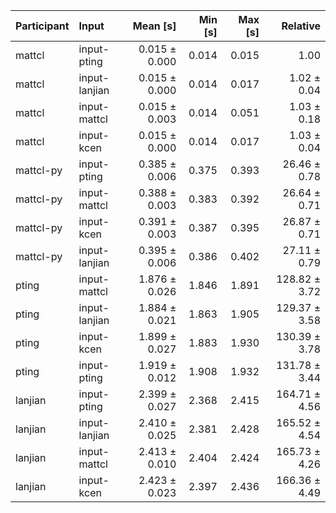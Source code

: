 | Participant | Input | Mean [s] | Min [s] | Max [s] | Relative |
|:---|:---|---:|---:|---:|---:|
| mattcl | input-pting | 0.015 ± 0.000 | 0.014 | 0.015 | 1.00 |
| mattcl | input-lanjian | 0.015 ± 0.000 | 0.014 | 0.017 | 1.02 ± 0.04 |
| mattcl | input-mattcl | 0.015 ± 0.003 | 0.014 | 0.051 | 1.03 ± 0.18 |
| mattcl | input-kcen | 0.015 ± 0.000 | 0.014 | 0.017 | 1.03 ± 0.04 |
| mattcl-py | input-pting | 0.385 ± 0.006 | 0.375 | 0.393 | 26.46 ± 0.78 |
| mattcl-py | input-mattcl | 0.388 ± 0.003 | 0.383 | 0.392 | 26.64 ± 0.71 |
| mattcl-py | input-kcen | 0.391 ± 0.003 | 0.387 | 0.395 | 26.87 ± 0.71 |
| mattcl-py | input-lanjian | 0.395 ± 0.006 | 0.386 | 0.402 | 27.11 ± 0.79 |
| pting | input-mattcl | 1.876 ± 0.026 | 1.846 | 1.891 | 128.82 ± 3.72 |
| pting | input-lanjian | 1.884 ± 0.021 | 1.863 | 1.905 | 129.37 ± 3.58 |
| pting | input-kcen | 1.899 ± 0.027 | 1.883 | 1.930 | 130.39 ± 3.78 |
| pting | input-pting | 1.919 ± 0.012 | 1.908 | 1.932 | 131.78 ± 3.44 |
| lanjian | input-pting | 2.399 ± 0.027 | 2.368 | 2.415 | 164.71 ± 4.56 |
| lanjian | input-lanjian | 2.410 ± 0.025 | 2.381 | 2.428 | 165.52 ± 4.54 |
| lanjian | input-mattcl | 2.413 ± 0.010 | 2.404 | 2.424 | 165.73 ± 4.26 |
| lanjian | input-kcen | 2.423 ± 0.023 | 2.397 | 2.436 | 166.36 ± 4.49 |
